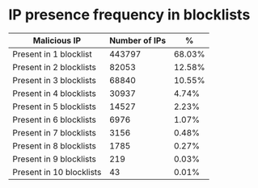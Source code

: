 # IP presence frequency in blocklists
| Malicious IP | Number of IPs | % |
|----|----|----|
| Present in 1 blocklist | 443797 | 68.03% |
| Present in 2 blocklists | 82053 | 12.58% |
| Present in 3 blocklists | 68840 | 10.55% |
| Present in 4 blocklists | 30937 | 4.74% |
| Present in 5 blocklists | 14527 | 2.23% |
| Present in 6 blocklists | 6976 | 1.07% |
| Present in 7 blocklists | 3156 | 0.48% |
| Present in 8 blocklists | 1785 | 0.27% |
| Present in 9 blocklists | 219 | 0.03% |
| Present in 10 blocklists | 43 | 0.01% |
